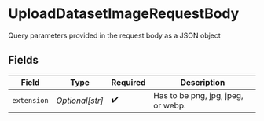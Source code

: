 # UploadDatasetImageRequestBody

Query parameters provided in the request body as a JSON object


## Fields

| Field                              | Type                               | Required                           | Description                        |
| ---------------------------------- | ---------------------------------- | ---------------------------------- | ---------------------------------- |
| `extension`                        | *Optional[str]*                    | :heavy_check_mark:                 | Has to be png, jpg, jpeg, or webp. |